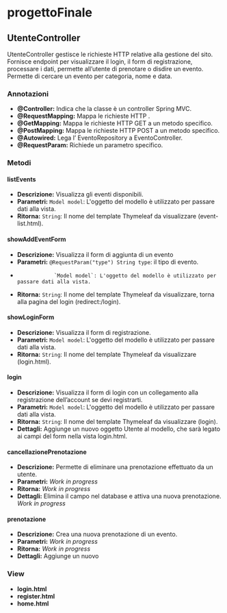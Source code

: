 # progettoFinale

## UtenteController
UtenteController gestisce le richieste HTTP relative alla gestione del sito. Fornisce endpoint per visualizzare il login, il form di registrazione, processare i dati, permette all’utente di prenotare o disdire un evento. Permette di cercare un evento per categoria, nome e data.

### Annotazioni
- **@Controller:** Indica che la classe è un controller Spring MVC.
- **@RequestMapping:** Mappa le richieste HTTP .
- **@GetMapping:** Mappa le richieste HTTP GET a un metodo specifico.
- **@PostMapping:** Mappa le richieste HTTP POST a un metodo specifico.
- **@Autowired:** Lega l’ EventoRepository a EventoController.
- **@RequestParam:** Richiede un parametro specifico.
  

### Metodi

#### listEvents
- **Descrizione:** Visualizza gli eventi disponibili.
- **Parametri:** `Model model`: L'oggetto del modello è utilizzato per passare dati alla vista.
- **Ritorna:** `String`: Il nome del template Thymeleaf da visualizzare (event-list.html).

#### showAddEventForm
- **Descrizione:** Visualizza il form di aggiunta di un evento
- **Parametri:** `@RequestParam("type") String type`: il tipo di evento.
-                 `Model model`: L'oggetto del modello è utilizzato per passare dati alla vista.
- **Ritorna:** `String`: Il nome del template Thymeleaf da visualizzare, torna alla pagina del login (redirect:/login).

#### showLoginForm
- **Descrizione:** Visualizza il form di registrazione.
- **Parametri:** `Model model`: L'oggetto del modello è utilizzato per passare dati alla vista.
- **Ritorna:** `String`: Il nome del template Thymeleaf da visualizzare (login.html).

#### login
- **Descrizione:** Visualizza il form di login con un collegamento alla registrazione dell’account se devi registrarti.
- **Parametri:** `Model model`: L'oggetto del modello è utilizzato per passare dati alla vista.
- **Ritorna:** `String`: Il nome del template Thymeleaf da visualizzare (login).
- **Dettagli:** Aggiunge un nuovo oggetto Utente al modello, che sarà legato ai campi del form nella vista login.html.

#### cancellazionePrenotazione
- **Descrizione:** Permette di eliminare una prenotazione effettuato da un utente.
- **Parametri:** _Work in progress_
- **Ritorna:** _Work in progress_
- **Dettagli:** Elimina il campo nel database e attiva una nuova prenotazione. _Work in progress_

#### prenotazione
- **Descrizione:** Crea una nuova prenotazione di un evento.
- **Parametri:** _Work in progress_
- **Ritorna:** _Work in progress_
- **Dettagli:** Aggiunge un nuovo

### View

- **login.html**
- **register.html**
- **home.html**
